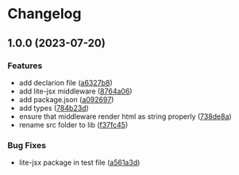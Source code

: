 # Changelog

## 1.0.0 (2023-07-20)


### Features

* add declarion file ([a6327b8](https://github.com/lite-jsx/express/commit/a6327b8bef46db8a1da9080966478c135f7f107b))
* add lite-jsx middleware ([8764a06](https://github.com/lite-jsx/express/commit/8764a06b7a235a894ca98fe6527e46b053fa2219))
* add package.json ([a092697](https://github.com/lite-jsx/express/commit/a0926974174c71aa961cacdcd45d975a7243f9f0))
* add types ([784b23d](https://github.com/lite-jsx/express/commit/784b23d7bf3a1d7122666cc9a190d145edd337c7))
* ensure that middleware render html as string properly ([738de8a](https://github.com/lite-jsx/express/commit/738de8a94288da686255919beac6a751b5f8752c))
* rename src folder to lib ([f37fc45](https://github.com/lite-jsx/express/commit/f37fc4503bb876e5ed3a03328f830c7091273d87))


### Bug Fixes

* lite-jsx package in test file ([a561a3d](https://github.com/lite-jsx/express/commit/a561a3d8047aa4bca9fed11ef49f214710741a67))

